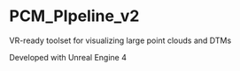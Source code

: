 # PCM_PIpeline_v2

VR-ready toolset for visualizing large point clouds and DTMs

Developed with Unreal Engine 4